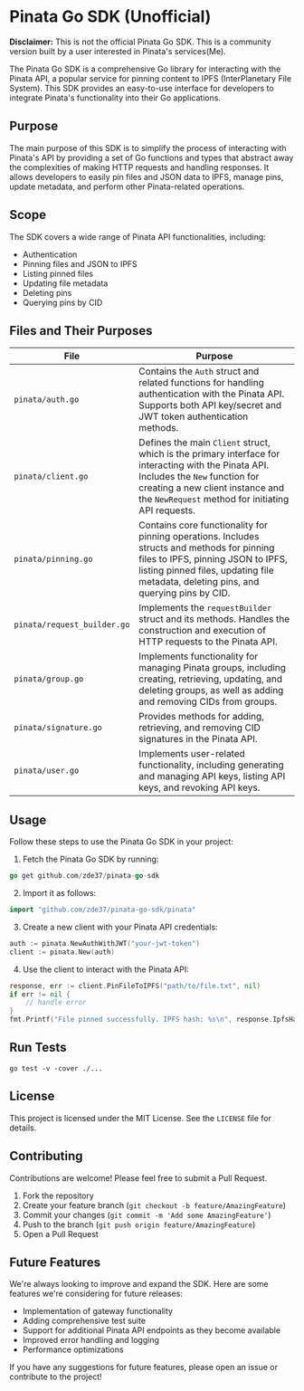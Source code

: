 # Pinata Go SDK (Unofficial)

**Disclaimer:** This is not the official Pinata Go SDK. This is a community version built by a user interested in Pinata's services(Me).

The Pinata Go SDK is a comprehensive Go library for interacting with the Pinata API, a popular service for pinning content to IPFS (InterPlanetary File System). This SDK provides an easy-to-use interface for developers to integrate Pinata's functionality into their Go applications.

## Purpose

The main purpose of this SDK is to simplify the process of interacting with Pinata's API by providing a set of Go functions and types that abstract away the complexities of making HTTP requests and handling responses. It allows developers to easily pin files and JSON data to IPFS, manage pins, update metadata, and perform other Pinata-related operations.

## Scope

The SDK covers a wide range of Pinata API functionalities, including:

- Authentication
- Pinning files and JSON to IPFS
- Listing pinned files
- Updating file metadata
- Deleting pins
- Querying pins by CID

## Files and Their Purposes

| File | Purpose |
| --- | --- |
| `pinata/auth.go` | Contains the `Auth` struct and related functions for handling authentication with the Pinata API. Supports both API key/secret and JWT token authentication methods. |
| `pinata/client.go` | Defines the main `Client` struct, which is the primary interface for interacting with the Pinata API. Includes the `New` function for creating a new client instance and the `NewRequest` method for initiating API requests. |
| `pinata/pinning.go` | Contains core functionality for pinning operations. Includes structs and methods for pinning files to IPFS, pinning JSON to IPFS, listing pinned files, updating file metadata, deleting pins, and querying pins by CID. |
| `pinata/request_builder.go` | Implements the `requestBuilder` struct and its methods. Handles the construction and execution of HTTP requests to the Pinata API. |
| `pinata/group.go` | Implements functionality for managing Pinata groups, including creating, retrieving, updating, and deleting groups, as well as adding and removing CIDs from groups. |
| `pinata/signature.go` | Provides methods for adding, retrieving, and removing CID signatures in the Pinata API. |
| `pinata/user.go` | Implements user-related functionality, including generating and managing API keys, listing API keys, and revoking API keys. |


## Usage

Follow these steps to use the Pinata Go SDK in your project:

1. Fetch the Pinata Go SDK by running:
```go
go get github.com/zde37/pinata-go-sdk
```

2. Import it as follows:
```go
import "github.com/zde37/pinata-go-sdk/pinata"
```

3. Create a new client with your Pinata API credentials:
```go 
auth := pinata.NewAuthWithJWT("your-jwt-token")
client := pinata.New(auth)
```

4. Use the client to interact with the Pinata API:
```go 
response, err := client.PinFileToIPFS("path/to/file.txt", nil)
if err != nil {
    // handle error
}
fmt.Printf("File pinned successfully. IPFS hash: %s\n", response.IpfsHash)
```

## Run Tests
```
go test -v -cover ./... 
```

## License

This project is licensed under the MIT License. See the `LICENSE` file for details.

## Contributing

Contributions are welcome! Please feel free to submit a Pull Request.

1. Fork the repository
2. Create your feature branch (`git checkout -b feature/AmazingFeature`)
3. Commit your changes (`git commit -m 'Add some AmazingFeature'`)
4. Push to the branch (`git push origin feature/AmazingFeature`)
5. Open a Pull Request

## Future Features

We're always looking to improve and expand the SDK. Here are some features we're considering for future releases:

- Implementation of gateway functionality
- Adding comprehensive test suite
- Support for additional Pinata API endpoints as they become available
- Improved error handling and logging
- Performance optimizations

If you have any suggestions for future features, please open an issue or contribute to the project!



